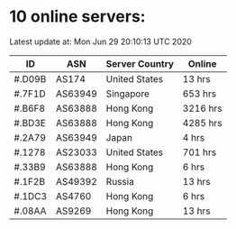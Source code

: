 # 10 online servers:

Latest update at: Mon Jun 29 20:10:13 UTC 2020

| ID | ASN | Server Country | Online |
| -- | --- | -------------- | ------ |
| #.D09B | AS174 | United States | 13 hrs |
| #.7F1D | AS63949 | Singapore | 653 hrs |
| #.B6F8 | AS63888 | Hong Kong | 3216 hrs |
| #.BD3E | AS63888 | Hong Kong | 4285 hrs |
| #.2A79 | AS63949 | Japan | 4 hrs |
| #.1278 | AS23033 | United States | 701 hrs |
| #.33B9 | AS63888 | Hong Kong | 6 hrs |
| #.1F2B | AS49392 | Russia | 13 hrs |
| #.1DC3 | AS4760 | Hong Kong | 6 hrs |
| #.08AA | AS9269 | Hong Kong | 13 hrs |

